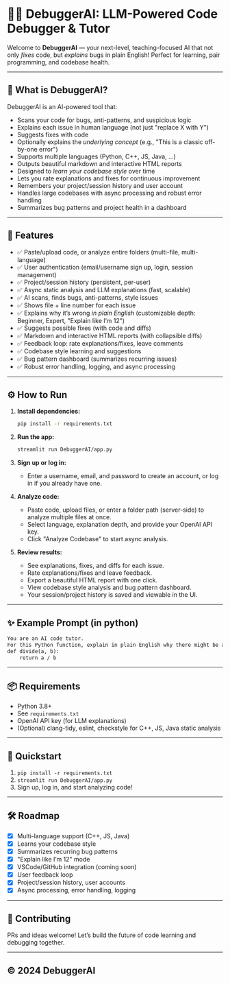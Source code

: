 # 🐞🤖 DebuggerAI: LLM-Powered Code Debugger & Tutor

Welcome to **DebuggerAI** — your next-level, teaching-focused AI that not only *fixes* code, but *explains* bugs in plain English! Perfect for learning, pair programming, and codebase health.

---

## 🚀 What is DebuggerAI?

DebuggerAI is an AI-powered tool that:
- Scans your code for bugs, anti-patterns, and suspicious logic
- Explains each issue in human language (not just "replace X with Y")
- Suggests fixes with code
- Optionally explains the *underlying concept* (e.g., "This is a classic off-by-one error")
- Supports multiple languages (Python, C++, JS, Java, ...)
- Outputs beautiful markdown and interactive HTML reports
- Designed to *learn your codebase style* over time
- Lets you rate explanations and fixes for continuous improvement
- Remembers your project/session history and user account
- Handles large codebases with async processing and robust error handling
- Summarizes bug patterns and project health in a dashboard

---

## 🧩 Features

- ✅ Paste/upload code, or analyze entire folders (multi-file, multi-language)
- ✅ User authentication (email/username sign up, login, session management)
- ✅ Project/session history (persistent, per-user)
- ✅ Async static analysis and LLM explanations (fast, scalable)
- ✅ AI scans, finds bugs, anti-patterns, style issues
- ✅ Shows file + line number for each issue
- ✅ Explains why it’s wrong *in plain English* (customizable depth: Beginner, Expert, "Explain like I’m 12")
- ✅ Suggests possible fixes (with code and diffs)
- ✅ Markdown and interactive HTML reports (with collapsible diffs)
- ✅ Feedback loop: rate explanations/fixes, leave comments
- ✅ Codebase style learning and suggestions
- ✅ Bug pattern dashboard (summarizes recurring issues)
- ✅ Robust error handling, logging, and async processing

---

## ⚙️ How to Run

1. **Install dependencies:**
   ```sh
   pip install -r requirements.txt
   ```

2. **Run the app:**
   ```sh
   streamlit run DebuggerAI/app.py
   ```

3. **Sign up or log in:**
   - Enter a username, email, and password to create an account, or log in if you already have one.

4. **Analyze code:**
   - Paste code, upload files, or enter a folder path (server-side) to analyze multiple files at once.
   - Select language, explanation depth, and provide your OpenAI API key.
   - Click "Analyze Codebase" to start async analysis.

5. **Review results:**
   - See explanations, fixes, and diffs for each issue.
   - Rate explanations/fixes and leave feedback.
   - Export a beautiful HTML report with one click.
   - View codebase style analysis and bug pattern dashboard.
   - Your session/project history is saved and viewable in the UI.

---

## ✨ Example Prompt (in python)

```markdown
You are an AI code tutor.
For this Python function, explain in plain English why there might be a bug, suggest a fix, and explain the concept behind the bug:
def divide(a, b):
    return a / b
```

---

## 📦 Requirements

- Python 3.8+
- See `requirements.txt`
- OpenAI API key (for LLM explanations)
- (Optional) clang-tidy, eslint, checkstyle for C++, JS, Java static analysis

---

## 🏁 Quickstart

1. `pip install -r requirements.txt`
2. `streamlit run DebuggerAI/app.py`
3. Sign up, log in, and start analyzing code!

---

## 🛠️ Roadmap

- [x] Multi-language support (C++, JS, Java)
- [x] Learns your codebase style
- [x] Summarizes recurring bug patterns
- [x] "Explain like I’m 12" mode
- [x] VSCode/GitHub integration (coming soon)
- [x] User feedback loop
- [x] Project/session history, user accounts
- [x] Async processing, error handling, logging

---

## 🤝 Contributing

PRs and ideas welcome! Let’s build the future of code learning and debugging together.

---

## © 2024 DebuggerAI 
